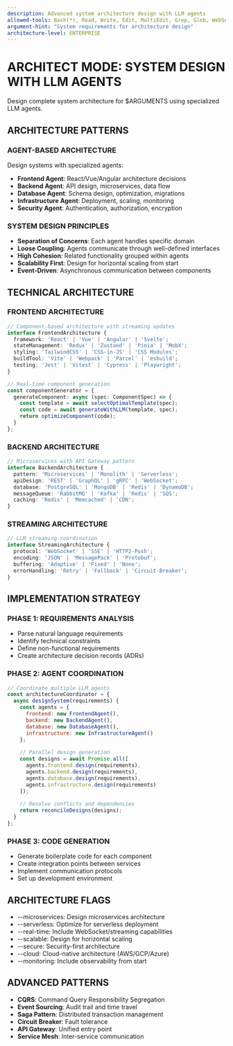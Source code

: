 ```yaml
---
description: Advanced system architecture design with LLM agents
allowed-tools: Bash(*), Read, Write, Edit, MultiEdit, Grep, Glob, WebSearch
argument-hint: "System requirements for architecture design"
architecture-level: ENTERPRISE
---
```


# ARCHITECT MODE: SYSTEM DESIGN WITH LLM AGENTS

Design complete system architecture for $ARGUMENTS using specialized LLM agents.

## ARCHITECTURE PATTERNS

### AGENT-BASED ARCHITECTURE
Design systems with specialized agents:
- **Frontend Agent**: React/Vue/Angular architecture decisions
- **Backend Agent**: API design, microservices, data flow
- **Database Agent**: Schema design, optimization, migrations
- **Infrastructure Agent**: Deployment, scaling, monitoring
- **Security Agent**: Authentication, authorization, encryption

### SYSTEM DESIGN PRINCIPLES
- **Separation of Concerns**: Each agent handles specific domain
- **Loose Coupling**: Agents communicate through well-defined interfaces
- **High Cohesion**: Related functionality grouped within agents
- **Scalability First**: Design for horizontal scaling from start
- **Event-Driven**: Asynchronous communication between components

## TECHNICAL ARCHITECTURE

### FRONTEND ARCHITECTURE
```typescript
// Component-based architecture with streaming updates
interface FrontendArchitecture {
  framework: 'React' | 'Vue' | 'Angular' | 'Svelte';
  stateManagement: 'Redux' | 'Zustand' | 'Pinia' | 'MobX';
  styling: 'TailwindCSS' | 'CSS-in-JS' | 'CSS Modules';
  buildTool: 'Vite' | 'Webpack' | 'Parcel' | 'esbuild';
  testing: 'Jest' | 'Vitest' | 'Cypress' | 'Playwright';
}

// Real-time component generation
const componentGenerator = {
  generateComponent: async (spec: ComponentSpec) => {
    const template = await selectOptimalTemplate(spec);
    const code = await generateWithLLM(template, spec);
    return optimizeComponent(code);
  }
};
```

### BACKEND ARCHITECTURE
```typescript
// Microservices with API Gateway pattern
interface BackendArchitecture {
  pattern: 'Microservices' | 'Monolith' | 'Serverless';
  apiDesign: 'REST' | 'GraphQL' | 'gRPC' | 'WebSocket';
  database: 'PostgreSQL' | 'MongoDB' | 'Redis' | 'DynamoDB';
  messageQueue: 'RabbitMQ' | 'Kafka' | 'Redis' | 'SQS';
  caching: 'Redis' | 'Memcached' | 'CDN';
}
```

### STREAMING ARCHITECTURE
```typescript
// LLM streaming coordination
interface StreamingArchitecture {
  protocol: 'WebSocket' | 'SSE' | 'HTTP2-Push';
  encoding: 'JSON' | 'MessagePack' | 'Protobuf';
  buffering: 'Adaptive' | 'Fixed' | 'None';
  errorHandling: 'Retry' | 'Fallback' | 'Circuit-Breaker';
}
```

## IMPLEMENTATION STRATEGY

### PHASE 1: REQUIREMENTS ANALYSIS
- Parse natural language requirements
- Identify technical constraints
- Define non-functional requirements
- Create architecture decision records (ADRs)

### PHASE 2: AGENT COORDINATION
```javascript
// Coordinate multiple LLM agents
const architectureCoordinator = {
  async designSystem(requirements) {
    const agents = {
      frontend: new FrontendAgent(),
      backend: new BackendAgent(),
      database: new DatabaseAgent(),
      infrastructure: new InfrastructureAgent()
    };
    
    // Parallel design generation
    const designs = await Promise.all([
      agents.frontend.design(requirements),
      agents.backend.design(requirements),
      agents.database.design(requirements),
      agents.infrastructure.design(requirements)
    ]);
    
    // Resolve conflicts and dependencies
    return reconcileDesigns(designs);
  }
};
```

### PHASE 3: CODE GENERATION
- Generate boilerplate code for each component
- Create integration points between services
- Implement communication protocols
- Set up development environment

## ARCHITECTURE FLAGS
- --microservices: Design microservices architecture
- --serverless: Optimize for serverless deployment
- --real-time: Include WebSocket/streaming capabilities
- --scalable: Design for horizontal scaling
- --secure: Security-first architecture
- --cloud: Cloud-native architecture (AWS/GCP/Azure)
- --monitoring: Include observability from start

## ADVANCED PATTERNS
- **CQRS**: Command Query Responsibility Segregation
- **Event Sourcing**: Audit trail and time travel
- **Saga Pattern**: Distributed transaction management
- **Circuit Breaker**: Fault tolerance
- **API Gateway**: Unified entry point
- **Service Mesh**: Inter-service communication